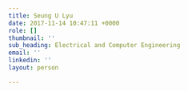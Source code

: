 ```yaml
---
title: Seung U Lyu
date: 2017-11-14 10:47:11 +0000
role: []
thumbnail: ''
sub_heading: Electrical and Computer Engineering
email: ''
linkedin: ''
layout: person

---
```

